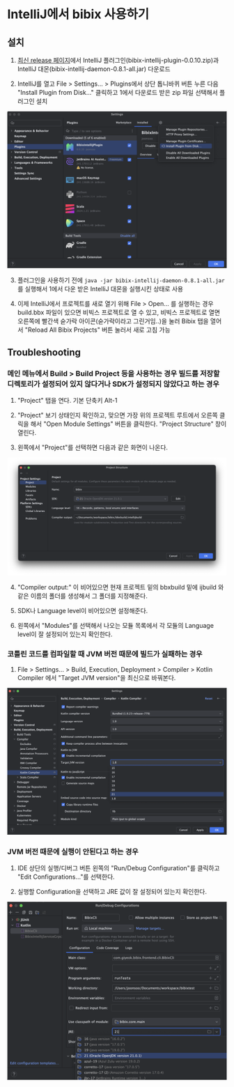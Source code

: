 # IntelliJ에서 bibix 사용하기

## 설치

1. [최신 release 페이지](https://github.com/Joonsoo/bibix/releases/tag/0.8.1)에서 IntelliJ 플러그인(bibix-intellij-plugin-0.0.10.zip)과 IntelliJ 대몬(bibix-intellij-daemon-0.8.1-all.jar) 다운로드

2. IntelliJ를 열고 File > Settings... > Plugins에서 상단 톱니바퀴 버튼 누른 다음 "Install Plugin from Disk..." 클릭하고 1에서 다운로드 받은 zip 파일 선택해서 플러그인 설치

![Install Plugin from Disk...](./install_plugin.png)

3. 플러그인을 사용하기 전에 `java -jar bibix-intellij-daemon-0.8.1-all.jar`를 실행해서 1에서 다운 받은 IntelliJ 대몬을 실행시킨 상태로 사용

4. 이제 IntelliJ에서 프로젝트를 새로 열기 위해 File > Open... 를 실행하는 경우 build.bbx 파일이 있으면 비빅스 프로젝트로 열 수 있고, 비빅스 프로젝트로 열면 오른쪽에 빨간색 숟가락 아이콘(숟가락이라고 그린거임..)을 눌러 Bibix 탭을 열어서 "Reload All Bibix Projects" 버튼 눌러서 새로 고침 가능


## Troubleshooting

### 메인 메뉴에서 Build > Build Project 등을 사용하는 경우 빌드를 저장할 디렉토리가 설정되어 있지 않다거나 SDK가 설정되지 않았다고 하는 경우
  1. "Project" 탭을 연다. 기본 단축키 Alt-1

  2. "Project" 보기 상태인지 확인하고, 맞으면 가장 위의 프로젝트 루트에서 오른쪽 클릭을 해서 "Open Module Settings" 버튼을 클릭한다. "Project Structure" 창이 열린다.

  3. 왼쪽에서 "Project"를 선택하면 다음과 같은 화면이 나온다.

![Project Structure](./project_structure.png)

  4. "Compiler output:" 이 비어있으면 현재 프로젝트 밑의 bbxbuild 밑에 ijbuild 와 같은 이름의 폴더를 생성해서 그 폴더를 지정해준다.

  5. SDK나 Language level이 비어있으면 설정해준다.

  6. 왼쪽에서 "Modules"를 선택해서 나오는 모듈 목록에서 각 모듈의 Language level이 잘 설정되어 있는지 확인한다.


### 코틀린 코드를 컴파일할 때 JVM 버전 때문에 빌드가 실패하는 경우
  1. File > Settings... > Build, Execution, Deployment > Compiler > Kotlin Compiler 에서 "Target JVM version"을 최신으로 바꿔본다.

![Kotlin Compiler](./kotlin_build_setting.png)


### JVM 버전 때문에 실행이 안된다고 하는 경우

  1. IDE 상단의 실행/디버그 버튼 왼쪽의 "Run/Debug Configuration"를 클릭하고 "Edit Configurations..."를 선택한다.

  2. 실행할 Configuration을 선택하고 JRE 값이 잘 설정되어 있는지 확인한다.

![Run Configuration](./run_config.png)